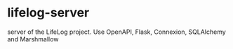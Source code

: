 # lifelog-server
server of the LifeLog project. Use OpenAPI, Flask, Connexion, SQLAlchemy and Marshmallow

